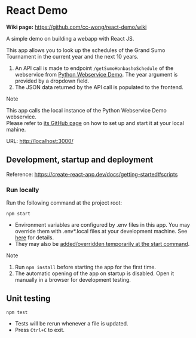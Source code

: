 # React Demo

**Wiki page:** <https://github.com/cc-wong/react-demo/wiki>

A simple demo on building a webapp with React JS.

This app allows you to look up the schedules of the Grand Sumo Tournament in the current year and the next 10 years.

1. An API call is made to endpoint `/getSumoHonbashoSchedule` of the webservice from [Python Webservice Demo](https://github.com/cc-wong/python-webservice-demo). The year argument is provided by a dropdown field.
2. The JSON data returned by the API call is populated to the frontend.

> [!NOTE]
> This app calls the local instance of the Python Webservice Demo webservice.\
> Please refer to [its GitHub page](https://github.com/cc-wong/python-webservice-demo)
> on how to set up and start it at your local mahine.

URL: <http://localhost:3000/>

## Development, startup and deployment

Reference: <https://create-react-app.dev/docs/getting-started#scripts>

### Run locally
Run the following command at the project root:
```
npm start
```
* Environment variables are configured by .env files in this app.
You may override them with .env*.local files at your development machine.
See [here](https://create-react-app.dev/docs/adding-custom-environment-variables/#what-other-env-files-can-be-used) for details.
* They may also be [added/overridden temporarily at the start command](https://create-react-app.dev/docs/adding-custom-environment-variables/#adding-temporary-environment-variables-in-your-shell).
> [!NOTE]
> 1. Run `npm install` before starting the app for the first time.
> 2. The automatic opening of the app on startup is disabled.
> Open it manually in a browser for development testing.

## Unit testing
```
npm test
```
* Tests will be rerun whenever a file is updated.
* Press `Ctrl+C` to exit.